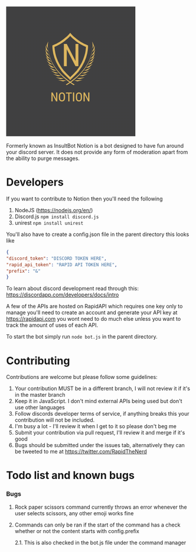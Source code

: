 ![Notion Image](notion.png)

Formerly known as InsultBot Notion is a bot designed to have fun
around your discord server. It does not provide any form of moderation apart
from the ability to purge messages.

# Developers

If you want to contribute to Notion then you'll need the following

1) NodeJS (https://nodejs.org/en/)
2) Discord.js `npm install discord.js`
3) unirest `npm install unirest`

You'll also have to create a config.json file in the parent directory
this looks like

```json
{
"discord_token": "DISCORD TOKEN HERE",
"rapid_api_token": "RAPID API TOKEN HERE",
"prefix": "&"
}
```
To learn about discord development read through this:
https://discordapp.com/developers/docs/intro

A few of the APIs are hosted on RapidAPI which requires one key only
to manage you'll need to create an account and generate your API key at https://rapidapi.com
you wont need to do much else unless you want to track the amount of uses of each API.

To start the bot simply run `node bot.js` in the parent directory.

# Contributing

Contributions are welcome but please follow some guidelines:

1) Your contribution MUST be in a different branch, I will not review it if it's in the master branch
2) Keep it in JavaScript. I don't mind external APIs being used but don't use other languages
3) Follow discords developer terms of service, if anything breaks this your contribution will not be included.
4) I'm busy a lot - I'll review it when I get to it so please don't beg me
5) Submit your contribution via pull request, I'll review it and merge if it's good
6) Bugs should be submitted under the issues tab, alternatively they can be tweeted to me at https://twitter.com/RapidTheNerd
# Todo list and known bugs

### Bugs

1) Rock paper scissors command currently throws an error whenever the user selects scissors, any other emoji works fine
2) Commands can only be ran if the start of the command has a check whether or not the content starts with config.prefix
   
   2.1. This is also checked in the bot.js file under the command manager